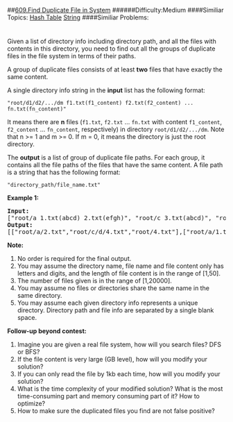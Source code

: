 ##[609.Find Duplicate File in System](https://leetcode.com/problems/find-duplicate-file-in-system/description/ "609.Find Duplicate File in System")
######Difficulty:Medium
####Similiar Topics:
  [Hash Table](https://leetcode.com//tag/hash-table)  [String](https://leetcode.com//tag/string)
####Similiar Problems:

<div class="question-description__3U1T" style="padding-top: 10px;"><div><p>Given a list of directory info including directory path, and all the files with contents in this directory, you need to find out all the groups of duplicate files in the file system in terms of their paths.</p>

<p>A group of duplicate files consists of at least <b>two</b> files that have exactly the same content.</p>

<p>A single directory info string in the <b>input</b> list has the following format: </p>
<p><code>"root/d1/d2/.../dm f1.txt(f1_content) f2.txt(f2_content) ... fn.txt(fn_content)"</code><br/></p>
<p>It means there are <b>n</b> files (<code>f1.txt</code>, <code>f2.txt</code> ... <code>fn.txt</code> with content <code>f1_content</code>, <code>f2_content</code> ... <code>fn_content</code>, respectively) in directory <code>root/d1/d2/.../dm</code>. Note that n &gt;= 1 and m &gt;= 0. If m = 0, it means the directory is just the root directory.</p>

<p>The <b>output</b> is a list of group of duplicate file paths. For each group, it contains all the file paths of the files that have the same content. A file path is a string that has the following format: </p>
<p><code>"directory_path/file_name.txt"</code></p>


<p><b>Example 1:</b><br/>
</p><pre><b>Input:</b>
["root/a 1.txt(abcd) 2.txt(efgh)", "root/c 3.txt(abcd)", "root/c/d 4.txt(efgh)", "root 4.txt(efgh)"]
<b>Output:</b>  
[["root/a/2.txt","root/c/d/4.txt","root/4.txt"],["root/a/1.txt","root/c/3.txt"]]
</pre>
<p/>


<p><b>Note:</b><br/>
</p><ol>
<li>No order is required for the final output.</li>
<li>You may assume the directory name, file name and file content only has letters and digits, and the length of file content is in the range of [1,50].</li>
<li>The number of files given is in the range of [1,20000].</li>
<li>You may assume no files or directories share the same name in the same directory.</li>
<li>You may assume each given directory info represents a unique directory. Directory path and file info are separated by a single blank space.</li>
</ol>
<p/>


<b>Follow-up beyond contest:</b> 
<ol>
<li> Imagine you are given a real file system, how will you search files? DFS or BFS?</li>
<li> If the file content is very large (GB level), how will you modify your solution?</li>
<li> If you can only read the file by 1kb each time, how will you modify your solution?</li>
<li> What is the time complexity of your modified solution? What is the most time-consuming part and memory consuming part of it? How to optimize?</li>
<li> How to make sure the duplicated files you find are not false positive?</li>
</ol></div></div><div> </div><div> </div><div> </div><div> </div><div> </div><div> </div><div> </div><div> </div><div> </div><div> </div><div> </div><div> </div><div> </div><div> </div><div> </div><div> </div><div> </div><div> </div><div> </div><div> </div><div> </div><div> </div><div> </div><div> </div><div> </div><div> </div><div> </div><div> </div><div> </div><div> </div><div> </div><div> </div><div> </div><div> </div><div> </div><div> </div><div> </div><div> </div><div> </div><div> </div><div> </div><div> </div><div> </div><div> </div><div> </div><div> </div><div> </div><div> </div><div> </div><div> </div><div> </div><div> </div><div> </div><div> </div><div> </div><div> </div><div> </div><div> </div><div> </div><div> </div><div> </div><div> </div><div> </div><div> </div><div> </div><div> </div><div> </div><div> </div><div> </div><div> </div><div> </div><div> </div><div> </div><div> </div><div> </div><div> </div><div> </div><div> </div><div> </div><div> </div><div> </div><div> </div><div> </div><div> </div><div> </div><div> </div><div> </div><div> </div><div> </div><div> </div><div> </div><div> </div><div> </div><div> </div><div> </div><div> </div><div> </div><div> </div><div> </div><div> </div><div> </div><div> </div><div> </div><div> </div><div> </div><div> </div><div> </div><div> </div><div> </div><div> </div><div> </div><div> </div>